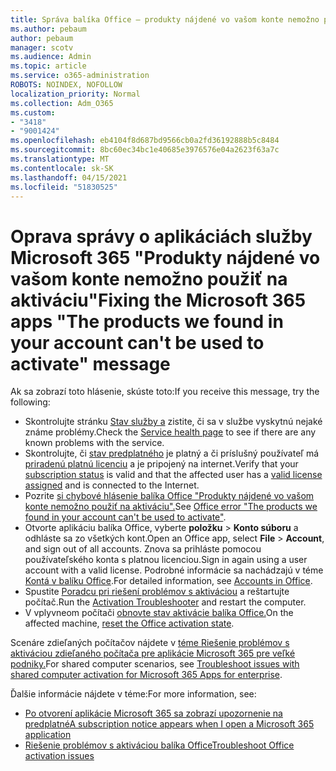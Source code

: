 ```yaml
---
title: Správa balíka Office – produkty nájdené vo vašom konte nemožno použiť na aktiváciu
ms.author: pebaum
author: pebaum
manager: scotv
ms.audience: Admin
ms.topic: article
ms.service: o365-administration
ROBOTS: NOINDEX, NOFOLLOW
localization_priority: Normal
ms.collection: Adm_O365
ms.custom:
- "3418"
- "9001424"
ms.openlocfilehash: eb4104f8d687bd9566cb0a2fd36192888b5c8484
ms.sourcegitcommit: 8bc60ec34bc1e40685e3976576e04a2623f63a7c
ms.translationtype: MT
ms.contentlocale: sk-SK
ms.lasthandoff: 04/15/2021
ms.locfileid: "51830525"
---
```

# <a name="fixing-the-microsoft-365-apps-the-products-we-found-in-your-account-cant-be-used-to-activate-message"></a><span data-ttu-id="06561-102">Oprava správy o aplikáciách služby Microsoft 365 "Produkty nájdené vo vašom konte nemožno použiť na aktiváciu"</span><span class="sxs-lookup"><span data-stu-id="06561-102">Fixing the Microsoft 365 apps "The products we found in your account can't be used to activate" message</span></span>

<span data-ttu-id="06561-103">Ak sa zobrazí toto hlásenie, skúste toto:</span><span class="sxs-lookup"><span data-stu-id="06561-103">If you receive this message, try the following:</span></span>

- <span data-ttu-id="06561-104">Skontrolujte stránku [Stav služby a](https://docs.microsoft.com/office365/enterprise/view-service-health) zistite, či sa v službe vyskytnú nejaké známe problémy.</span><span class="sxs-lookup"><span data-stu-id="06561-104">Check the [Service health page](https://docs.microsoft.com/office365/enterprise/view-service-health) to see if there are any known problems with the service.</span></span>
- <span data-ttu-id="06561-105">Skontrolujte, či [stav predplatného](https://support.office.com/article/0d23d3c0-c19c-4b2f-9845-5344fedc4380#bkmk_checksubscription) je platný a či príslušný používateľ má [priradenú platnú licenciu](https://support.office.com/article/997596B5-4173-4627-B915-36ABAC6786DC) a je pripojený na internet.</span><span class="sxs-lookup"><span data-stu-id="06561-105">Verify that your [subscription status](https://support.office.com/article/0d23d3c0-c19c-4b2f-9845-5344fedc4380#bkmk_checksubscription) is valid and that the affected user has a [valid license assigned](https://support.office.com/article/997596B5-4173-4627-B915-36ABAC6786DC) and is connected to the Internet.</span></span> 
- <span data-ttu-id="06561-106">Pozrite [si chybové hlásenie balíka Office "Produkty nájdené vo vašom konte nemožno použiť na aktiváciu".](https://support.office.com/article/c9f9a0b3-5aae-4131-8077-21e6a59f141e)</span><span class="sxs-lookup"><span data-stu-id="06561-106">See [Office error "The products we found in your account can't be used to activate"](https://support.office.com/article/c9f9a0b3-5aae-4131-8077-21e6a59f141e).</span></span>
- <span data-ttu-id="06561-107">Otvorte aplikáciu balíka Office, vyberte **položku**  >  **Konto súboru** a odhláste sa zo všetkých kont.</span><span class="sxs-lookup"><span data-stu-id="06561-107">Open an Office app, select **File** > **Account**, and sign out of all accounts.</span></span> <span data-ttu-id="06561-108">Znova sa prihláste pomocou používateľského konta s platnou licenciou.</span><span class="sxs-lookup"><span data-stu-id="06561-108">Sign in again using a user account with a valid license.</span></span> <span data-ttu-id="06561-109">Podrobné informácie sa nachádzajú v téme [Kontá v balíku Office](https://support.office.com/article/628ea040-f265-49de-b986-be09c3ebf8a9).</span><span class="sxs-lookup"><span data-stu-id="06561-109">For detailed information, see [Accounts in Office](https://support.office.com/article/628ea040-f265-49de-b986-be09c3ebf8a9).</span></span>
- <span data-ttu-id="06561-110">Spustite [Poradcu pri riešení problémov s aktiváciou](https://aka.ms/SARA-OfficeActivation-Alchemy) a reštartujte počítač.</span><span class="sxs-lookup"><span data-stu-id="06561-110">Run the [Activation Troubleshooter](https://aka.ms/SARA-OfficeActivation-Alchemy) and restart the computer.</span></span>
- <span data-ttu-id="06561-111">V vplyvneom počítači [obnovte stav aktivácie balíka Office.](https://docs.microsoft.com/office365/troubleshoot/activation/reset-office-365-proplus-activation-state)</span><span class="sxs-lookup"><span data-stu-id="06561-111">On the affected machine, [reset the Office activation state](https://docs.microsoft.com/office365/troubleshoot/activation/reset-office-365-proplus-activation-state).</span></span>

<span data-ttu-id="06561-112">Scenáre zdieľaných počítačov nájdete v [téme Riešenie problémov s aktiváciou zdieľaného počítača pre aplikácie Microsoft 365 pre veľké podniky.](https://docs.microsoft.com/deployoffice/troubleshoot-shared-computer-activation)</span><span class="sxs-lookup"><span data-stu-id="06561-112">For shared computer scenarios, see [Troubleshoot issues with shared computer activation for Microsoft 365 Apps for enterprise](https://docs.microsoft.com/deployoffice/troubleshoot-shared-computer-activation).</span></span>

<span data-ttu-id="06561-113">Ďalšie informácie nájdete v téme:</span><span class="sxs-lookup"><span data-stu-id="06561-113">For more information, see:</span></span> 
- [<span data-ttu-id="06561-114">Po otvorení aplikácie Microsoft 365 sa zobrazí upozornenie na predplatné</span><span class="sxs-lookup"><span data-stu-id="06561-114">A subscription notice appears when I open a Microsoft 365 application</span></span>](https://support.office.com/article/4cabe32c-f594-4c0e-9191-3d3ade10cceb)
- [<span data-ttu-id="06561-115">Riešenie problémov s aktiváciou balíka Office</span><span class="sxs-lookup"><span data-stu-id="06561-115">Troubleshoot Office activation issues</span></span>](https://support.office.com/article/0d23d3c0-c19c-4b2f-9845-5344fedc4380)